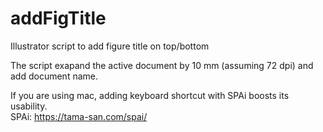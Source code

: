 # addFigTitle
Illustrator script to add figure title on top/bottom

The script exapand the active document by 10 mm (assuming 72 dpi) and add document name.


If you are using mac, adding keyboard shortcut with SPAi boosts its usability.  
SPAi: https://tama-san.com/spai/

